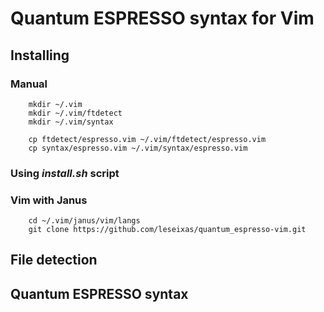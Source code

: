# Quantum ESPRESSO syntax for Vim #

## Installing ##

### Manual ###

        mkdir ~/.vim
        mkdir ~/.vim/ftdetect
        mkdir ~/.vim/syntax

        cp ftdetect/espresso.vim ~/.vim/ftdetect/espresso.vim
        cp syntax/espresso.vim ~/.vim/syntax/espresso.vim

### Using *install.sh* script ###


### Vim with Janus ###

        cd ~/.vim/janus/vim/langs
        git clone https://github.com/leseixas/quantum_espresso-vim.git

## File detection  ##

## Quantum ESPRESSO syntax ##


